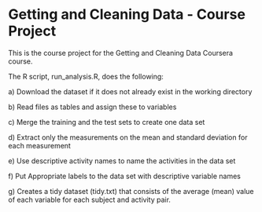 # Getting and Cleaning Data - Course Project 
This is the course project for the Getting and Cleaning Data Coursera course.

The R script, run_analysis.R, does the following:

a) Download the dataset if it does not already exist in the working directory

b) Read files as tables and assign these to variables

c) Merge the training and the test sets to create one data set

d) Extract only the measurements on the mean and standard deviation for each measurement

e) Use descriptive activity names to name the activities in the data set

f) Put Appropriate labels to the data set with descriptive variable names

g) Creates a tidy dataset (tidy.txt) that consists of the average (mean) value of each variable for each subject and activity pair.



